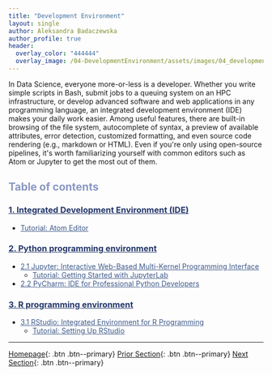 ```yaml
---
title: "Development Environment"
layout: single
author: Aleksandra Badaczewska
author_profile: true
header:
  overlay_color: "444444"
  overlay_image: /04-DevelopmentEnvironment/assets/images/04_development_envir_banner.png
---
```


In Data Science, everyone more-or-less is a developer. Whether you write simple scripts in Bash, submit jobs to a queuing system on an HPC infrastructure, or develop advanced software and web applications in any programming language, an integrated development environment (IDE) makes your daily work easier. Among useful features, there are built-in browsing of the file system, autocomplete of syntax, a preview of available attributes, error detection, customized formatting, and even source code rendering (e.g., markdown or HTML). Even if you're only using open-source pipelines, it's worth familiarizing yourself with common editors such as Atom or Jupyter to get the most out of them.



## <span style="color: #8997c1;">Table of contents</span>

### **<a href="01-integrated-development-environment" style="color: #24376b;">1. Integrated Development Environment (IDE)</a>**
* <a href="01A-tutorial-atom-editor" style="color: #3f5a8a;">Tutorial: Atom Editor</a>
### **<a href="02-python-programming-environment" style="color: #24376b;">2. Python programming environment</a>**
* <a href="02A-jupyter-basics" style="color: #3f5a8a;">2.1 Jupyter: Interactive Web-Based Multi-Kernel Programming Interface</a>
  * <a href="02B-tutorial-jupyter-lab" style="color: #3f5a8a;">Tutorial: Getting Started with JupyterLab </a>
* <a href="02C-pycharm-ide" style="color: #3f5a8a;">2.2 PyCharm: IDE for Professional Python Developers</a>

### **<a href="03-r-programming-environment" style="color: #24376b;">3. R programming environment</a>**
* <a href="03A-rstudio-basics" style="color: #3f5a8a;">3.1 RStudio: Integrated Environment for R Programming</a>
  * <a href="03B-tutorial-setting-up-rstudio" style="color: #3f5a8a;">Tutorial: Setting Up RStudio</a>


---

[Homepage](../index.md){: .btn  .btn--primary}
[Prior Section](../03-SetUpComputingMachine/00-SetUpComputingMachine-LandingPage){: .btn  .btn--primary}
[Next Section](../05-IntroToProgramming/00-IntroToProgramming-LandingPage){: .btn  .btn--primary}
